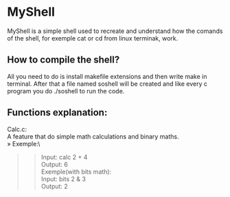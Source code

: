 # MyShell
MyShell is a simple shell used to recreate and understand how the comands of the shell, for exemple cat or cd from linux terminak, work.

## How to compile the shell?
All you need to do is install makefile extensions and then write make in terminal. After that a file named soshell will be created and like every c program you do ./soshell to run the code.

## Functions explanation:
Calc.c:\
 A feature that do simple math calculations and binary maths.\
 » Exemple:\
   >>Input: calc 2 + 4\
   >>Output: 6\
  >Exemple(with bits math):\
  >>Input: bits 2 & 3\
   >>Output: 2
    
    


